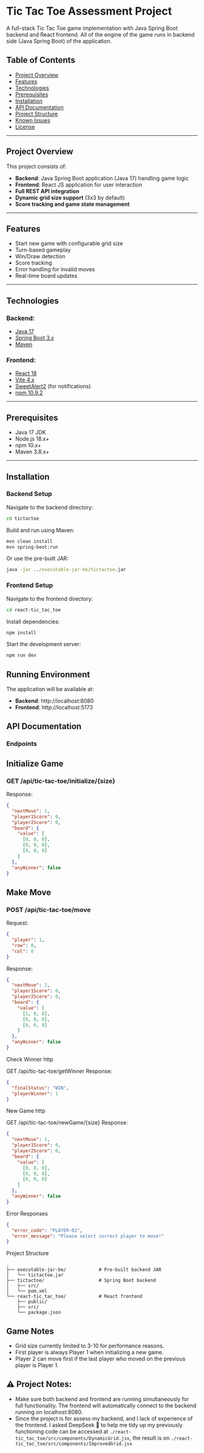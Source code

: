 # Tic Tac Toe Assessment Project

A full-stack Tic Tac Toe game implementation with Java Spring Boot backend and React frontend. All of the engine of the game runs in backend side (Java Spring Boot) of the application.

## Table of Contents

- [Project Overview](#project-overview)
- [Features](#features)
- [Technologies](#technologies)
- [Prerequisites](#prerequisites)
- [Installation](#installation)
- [API Documentation](#api-documentation)
- [Project Structure](#project-structure)
- [Known Issues](#known-issues)
- [License](#license)

---

## Project Overview

This project consists of:

- **Backend**: Java Spring Boot application (Java 17) handling game logic
- **Frontend**: React JS application for user interaction
- **Full REST API integration**
- **Dynamic grid size support** (3x3 by default)
- **Score tracking and game state management**

---

## Features

- Start new game with configurable grid size
- Turn-based gameplay
- Win/Draw detection
- Score tracking
- Error handling for invalid moves
- Real-time board updates

---

## Technologies

### Backend:

- [Java 17](https://download.oracle.com/java/17/archive/jdk-17.0.12_windows-x64_bin.exe)
- [Spring Boot 3.x](https://start.spring.io/)
- [Maven](https://maven.apache.org/)

### Frontend:

- [React 18](https://react.dev/blog/2022/03/29/react-v18)
- [Vite 4.x](https://vite.dev/blog/announcing-vite4)
- [SweetAlert2](https://github.com/sweetalert2/sweetalert2) (for notifications)
- [npm 10.9.2](https://www.npmjs.com/package/npm/v/10.9.2?activeTab=readme)

---

## Prerequisites

- Java 17 JDK
- Node.js 18.x+
- npm 10.x+
- Maven 3.8.x+

---

## Installation

### Backend Setup

Navigate to the backend directory:

```sh
cd tictactoe
```

Build and run using Maven:

```sh
mvn clean install
mvn spring-boot:run
```

Or use the pre-built JAR:

```cmd
java -jar ../executable-jar-be/tictactoe.jar
```

### Frontend Setup

Navigate to the frontend directory:

```sh
cd react-tic_tac_toe
```

Install dependencies:

```sh
npm install
```

Start the development server:

```sh
npm run dev
```

## Running Environment

The application will be available at:

- **Backend**: http://localhost:8080
- **Frontend**: http://localhost:5173

## API Documentation

### Endpoints

## Initialize Game

### GET /api/tic-tac-toe/initialize/{size}

Response:

```json
{
  "nextMove": 1,
  "player1Score": 0,
  "player2Score": 0,
  "board": {
    "value": [
      [0, 0, 0],
      [0, 0, 0],
      [0, 0, 0]
    ]
  },
  "anyWinner": false
}
```

## Make Move

### POST /api/tic-tac-toe/move

Request:

```json
{
  "player": 1,
  "row": 0,
  "col": 0
}
```

Response:

```json
{
  "nextMove": 2,
  "player1Score": 0,
  "player2Score": 0,
  "board": {
    "value": [
      [1, 0, 0],
      [0, 0, 0],
      [0, 0, 0]
    ]
  },
  "anyWinner": false
}
```

Check Winner
http

GET /api/tic-tac-toe/getWinner
Response:

```json
{
  "finalStatus": "WIN",
  "playerWinner": 1
}
```

New Game
http

GET /api/tic-tac-toe/newGame/{size}
Response:

```json
{
  "nextMove": 1,
  "player1Score": 0,
  "player2Score": 0,
  "board": {
    "value": [
      [0, 0, 0],
      [0, 0, 0],
      [0, 0, 0]
    ]
  },
  "anyWinner": false
}
```

Error Responses

```json
{
  "error_code": "PLAYER-02",
  "error_message": "Please select correct player to move!"
}
```

Project Structure

```
.
├── executable-jar-be/            # Pre-built backend JAR
│   └── tictactoe.jar
├── tictactoe/                    # Spring Boot backend
│   ├── src/
│   └── pom.xml
└── react-tic_tac_toe/            # React frontend
    ├── public/
    ├── src/
    └── package.json
```

## Game Notes

- Grid size currently limited to 3-10 for performance reasons.
- First player is always Player 1 when initializing a new game.
- Player 2 can move first if the last player who moved on the previous player is Player 1.

## ⚠️ Project Notes:

- Make sure both backend and frontend are running simultaneously for full functionality.
  The frontend will automatically connect to the backend running on localhost:8080.
- Since the project is for assess my backend, and I lack of experience of the frontend. I asked DeepSeek 🐋 to help me tidy up my previously functioning code can be accessed at `./react-tic_tac_toe/src/components/DynamicGrid.jsx`, the result is on `./react-tic_tac_toe/src/components/ImprovedGrid.jsx`
